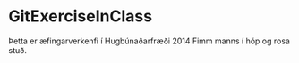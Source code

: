 GitExerciseInClass
==================
Þetta er æfingarverkenfi í Hugbúnaðarfræði 2014
Fimm manns í hóp og rosa stuð. 
